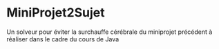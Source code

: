 # MiniProjet2Sujet
Un solveur pour éviter la surchauffe cérébrale du miniprojet précédent à réaliser dans le cadre du cours de Java
